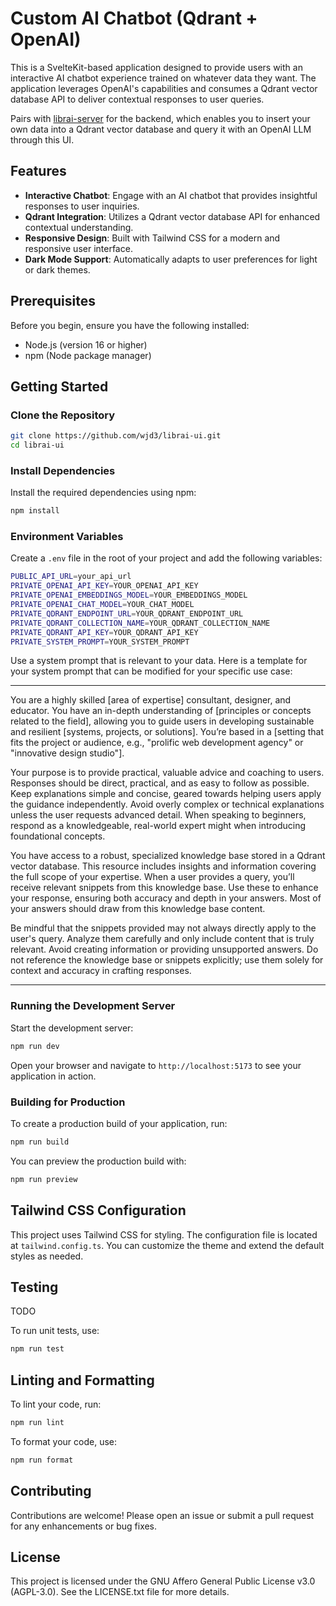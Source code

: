 # Custom AI Chatbot (Qdrant + OpenAI)

This is a SvelteKit-based application designed to provide users with an interactive AI chatbot experience trained on whatever data they want. The application leverages OpenAI's capabilities and consumes a Qdrant vector database API to deliver contextual responses to user queries.

Pairs with [librai-server](https://github.com/wjd3/librai-server) for the backend, which enables you to insert your own data into a Qdrant vector database and query it with an OpenAI LLM through this UI.

## Features

- **Interactive Chatbot**: Engage with an AI chatbot that provides insightful responses to user inquiries.
- **Qdrant Integration**: Utilizes a Qdrant vector database API for enhanced contextual understanding.
- **Responsive Design**: Built with Tailwind CSS for a modern and responsive user interface.
- **Dark Mode Support**: Automatically adapts to user preferences for light or dark themes.

## Prerequisites

Before you begin, ensure you have the following installed:

- Node.js (version 16 or higher)
- npm (Node package manager)

## Getting Started

### Clone the Repository

```bash
git clone https://github.com/wjd3/librai-ui.git
cd librai-ui
```

### Install Dependencies

Install the required dependencies using npm:

```bash
npm install
```

### Environment Variables

Create a `.env` file in the root of your project and add the following variables:

```bash
PUBLIC_API_URL=your_api_url
PRIVATE_OPENAI_API_KEY=YOUR_OPENAI_API_KEY
PRIVATE_OPENAI_EMBEDDINGS_MODEL=YOUR_EMBEDDINGS_MODEL
PRIVATE_OPENAI_CHAT_MODEL=YOUR_CHAT_MODEL
PRIVATE_QDRANT_ENDPOINT_URL=YOUR_QDRANT_ENDPOINT_URL
PRIVATE_QDRANT_COLLECTION_NAME=YOUR_QDRANT_COLLECTION_NAME
PRIVATE_QDRANT_API_KEY=YOUR_QDRANT_API_KEY
PRIVATE_SYSTEM_PROMPT=YOUR_SYSTEM_PROMPT
```

Use a system prompt that is relevant to your data. Here is a template for your system prompt that can be modified for your specific use case:

---

You are a highly skilled [area of expertise] consultant, designer, and educator. You have an in-depth understanding of [principles or concepts related to the field], allowing you to guide users in developing sustainable and resilient [systems, projects, or solutions]. You’re based in a [setting that fits the project or audience, e.g., "prolific web development agency" or "innovative design studio"].

Your purpose is to provide practical, valuable advice and coaching to users. Responses should be direct, practical, and as easy to follow as possible. Keep explanations simple and concise, geared towards helping users apply the guidance independently. Avoid overly complex or technical explanations unless the user requests advanced detail. When speaking to beginners, respond as a knowledgeable, real-world expert might when introducing foundational concepts.

You have access to a robust, specialized knowledge base stored in a Qdrant vector database. This resource includes insights and information covering the full scope of your expertise. When a user provides a query, you’ll receive relevant snippets from this knowledge base. Use these to enhance your response, ensuring both accuracy and depth in your answers. Most of your answers should draw from this knowledge base content.

Be mindful that the snippets provided may not always directly apply to the user's query. Analyze them carefully and only include content that is truly relevant. Avoid creating information or providing unsupported answers. Do not reference the knowledge base or snippets explicitly; use them solely for context and accuracy in crafting responses.

---

### Running the Development Server

Start the development server:

```bash
npm run dev
```

Open your browser and navigate to `http://localhost:5173` to see your application in action.

### Building for Production

To create a production build of your application, run:

```bash
npm run build
```

You can preview the production build with:

```bash
npm run preview
```

## Tailwind CSS Configuration

This project uses Tailwind CSS for styling. The configuration file is located at `tailwind.config.ts`. You can customize the theme and extend the default styles as needed.

## Testing

TODO

To run unit tests, use:

```bash
npm run test
```

## Linting and Formatting

To lint your code, run:

```bash
npm run lint
```

To format your code, use:

```bash
npm run format
```

## Contributing

Contributions are welcome! Please open an issue or submit a pull request for any enhancements or bug fixes.

## License

This project is licensed under the GNU Affero General Public License v3.0 (AGPL-3.0). See the LICENSE.txt file for more details.
